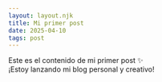 ```yaml
---
layout: layout.njk
title: Mi primer post
date: 2025-04-10
tags: post
---
```


Este es el contenido de mi primer post ✨  
¡Estoy lanzando mi blog personal y creativo!
